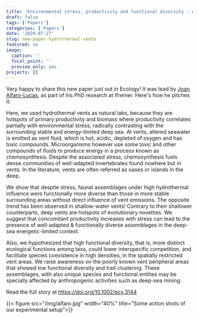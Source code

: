 ```yaml
---
title: 'Environmental stress, productivity and functional diversity - new paper in Ecology'
draft: false
tags: ['Papers']
categories: ['Papers']
date: '2020-07-27'
slug: new-paper-hydrothermal-vents
featured: no
image:
  caption: ''
  focal_point: ''
  preview_only: yes
projects: []
---
```

Very happy to share this new paper just out in Ecology! It was lead by [Joan Alfaro-Lucas](https://alfarolucas.wixsite.com/deepecology), as part of his PhD research at Ifremer. Here's how he pitches it:

Here, we used hydrothermal vents as natural labs, because they are hotspots of primary productivity and biomass where productivity correlates partially with environmental stress, radically contrasting with the surrounding stable and energy-limited deep sea. At vents, altered seawater is emitted as vent fluid, which is hot, acidic, depleted of oxygen and has toxic compounds. Microorganisms however use some toxic and other compounds of fluids to produce energy in a process known as chemosynthesis. Despite the associated stress, chemosynthesis fuels dense communities of well-adapted invertebrates found nowhere but in vents. In the literature, vents are often referred as oases or islands in the deep.

We show that despite stress, faunal assemblages under high hydrothermal influence were functionally more diverse than those in more stable surrounding areas without direct influence of vent emissions. The opposite trend has been observed in shallow-water vents! Contrary to their shallower counterparts, deep vents are hotspots of evolutionary novelties. We suggest that concomitant productivity increases with stress can lead to the presence of well-adapted & functionally diverse assemblages in the deep-sea energetic-limited context.

Also, we hypothesized that high functional diversity, that is, more distinct ecological functions among taxa, could lower interspecific competition, and facilitate species coexistence in high densities, in the spatially restricted vent areas. We raise awareness on the poorly known vent peripheral areas that showed low functional diversity and trait clustering. These assemblages, with also unique species and functional entities may be specially affected by anthropogenic activities such as deep-sea mining.

Read the full story at https://doi.org/10.1002/ecy.3144

{{< figure src="/img/alfaro.jpg" width="40%" title="Some action shots of our experimental setup">}}
